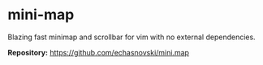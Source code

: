 # mini-map

Blazing fast minimap and scrollbar for vim with no external dependencies.

**Repository:** <https://github.com/echasnovski/mini.map>
